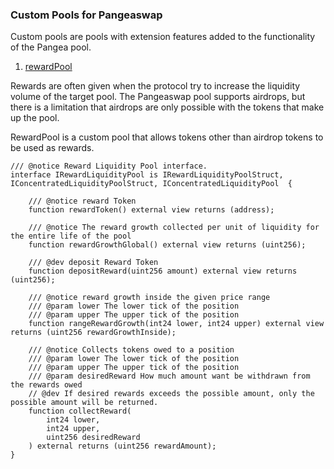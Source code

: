### Custom Pools for Pangeaswap

Custom pools are pools with extension features added to the functionality of the Pangea pool.



1. [rewardPool](/rewardPool)

Rewards are often given when the protocol try to increase the liquidity volume of the target pool. The Pangeaswap pool supports airdrops, 
but there is a limitation that airdrops are only possible with the tokens that make up the pool.

RewardPool is a custom pool that allows tokens other than airdrop tokens to be used as rewards. 

````solidity
/// @notice Reward Liquidity Pool interface.
interface IRewardLiquidityPool is IRewardLiquidityPoolStruct, IConcentratedLiquidityPoolStruct, IConcentratedLiquidityPool  {

    /// @notice reward Token
    function rewardToken() external view returns (address);

    /// @notice The reward growth collected per unit of liquidity for the entire life of the pool
    function rewardGrowthGlobal() external view returns (uint256);

    /// @dev deposit Reward Token
    function depositReward(uint256 amount) external view returns (uint256);

    /// @notice reward growth inside the given price range
    /// @param lower The lower tick of the position
    /// @param upper The upper tick of the position
    function rangeRewardGrowth(int24 lower, int24 upper) external view returns (uint256 rewardGrowthInside);

    /// @notice Collects tokens owed to a position
    /// @param lower The lower tick of the position
    /// @param upper The upper tick of the position
    /// @param desiredReward How much amount want be withdrawn from the rewards owed
    // @dev If desired rewards exceeds the possible amount, only the possible amount will be returned.
    function collectReward(
        int24 lower,
        int24 upper,
        uint256 desiredReward
    ) external returns (uint256 rewardAmount);
}
````
